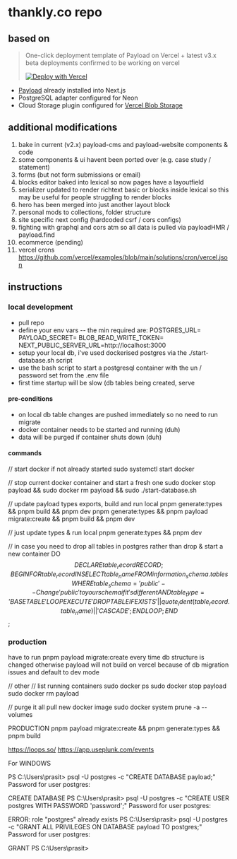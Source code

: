 # thankly.co repo

## based on

> One-click deployment template of Payload on Vercel + latest v3.x beta
> deployments confirmed to be working on vercel
>
> [![Deploy with Vercel](https://vercel.com/button)](https://vercel.com/new/clone?repository-url=https%3A%2F%2Fgithub.com%2Fpayloadcms%2Fvercel-deploy-payload-postgres&project-name=payload-project&env=PAYLOAD_SECRET&build-command=pnpm%20run%20ci&stores=%5B%7B%22type%22%3A%22postgres%22%7D%2C%7B%22type%22%3A%22blob%22%7D%5D)

- [Payload](https://github.com/payloadcms/payload) already installed into Next.js
- PostgreSQL adapter configured for Neon
- Cloud Storage plugin configured for [Vercel Blob Storage](https://vercel.com/docs/storage/vercel-blob)

## additional modifications

1. bake in current (v2.x) payload-cms and payload-website components & code
2. some components & ui havent been ported over (e.g. case study / statement)
3. forms (but not form submissions or email)
4. blocks editor baked into lexical so now pages have a layoutfield
5. serializer updated to render richtext basic or blocks inside lexical so this may be useful for people struggling to render blocks
6. hero has been merged into just another layout block
7. personal mods to collections, folder structure
8. site specific next config (hardcoded csrf / cors configs)
9. fighting with graphql and cors atm so all data is pulled via payloadHMR / payload.find
10. ecommerce (pending)
11. vercel crons https://github.com/vercel/examples/blob/main/solutions/cron/vercel.json

## instructions

### local development

- pull repo
- define your env vars -- the min required are:
  POSTGRES_URL=
  PAYLOAD_SECRET=
  BLOB_READ_WRITE_TOKEN=
  NEXT_PUBLIC_SERVER_URL=http://localhost:3000
- setup your local db, i've used dockerised postgres via the ./start-database.sh script
- use the bash script to start a postgresql container with the un / password set from the .env file
- first time startup will be slow (db tables being created, serve

#### pre-conditions

- on local db table changes are pushed immediately so no need to run migrate
- docker container needs to be started and running (duh)
- data will be purged if container shuts down (duh)

#### commands

// start docker if not already started
sudo systemctl start docker

// stop current docker container and start a fresh one
sudo docker stop payload && sudo docker rm payload && sudo ./start-database.sh

// update payload types exports, build and run local
pnpm generate:types && pnpm build && pnpm dev
pnpm generate:types && pnpm payload migrate:create && pnpm build && pnpm dev

// just update types & run local
pnpm generate:types && pnpm dev

// in case you need to drop all tables in postgres rather than drop & start a new container
DO $$
DECLARE
    table_record RECORD;
BEGIN
    FOR table_record IN
        SELECT table_name
        FROM information_schema.tables
        WHERE table_schema = 'public' -- Change 'public' to your schema if it's different
          AND table_type = 'BASE TABLE'
    LOOP
        EXECUTE 'DROP TABLE IF EXISTS ' || quote_ident(table_record.table_name) || ' CASCADE';
    END LOOP;
END $$;

### production

have to run pnpm payload migrate:create every time db structure is changed otherwise payload will not build on vercel because of db migration issues and default to dev mode

// other
// list running containers
sudo docker ps
sudo docker stop payload
sudo docker rm payload

// purge it all pull new docker image
sudo docker system prune -a --volumes

PRODUCTION
pnpm payload migrate:create && pnpm generate:types && pnpm build

https://loops.so/
https://app.useplunk.com/events

For WiNDOWS

PS C:\Users\prasit> psql -U postgres -c "CREATE DATABASE payload;"
Password for user postgres:

CREATE DATABASE
PS C:\Users\prasit> psql -U postgres -c "CREATE USER postgres WITH PASSWORD 'password';"
Password for user postgres:

ERROR: role "postgres" already exists
PS C:\Users\prasit> psql -U postgres -c "GRANT ALL PRIVILEGES ON DATABASE payload TO postgres;"
Password for user postgres:

GRANT
PS C:\Users\prasit>
